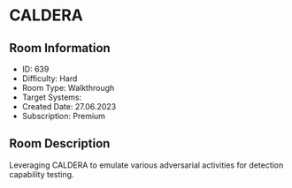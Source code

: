 ﻿# CALDERA

## Room Information
- ID: 639
- Difficulty: Hard
- Room Type: Walkthrough
- Target Systems: 
- Created Date: 27.06.2023
- Subscription: Premium

## Room Description
Leveraging CALDERA to emulate various adversarial activities for detection capability testing.
